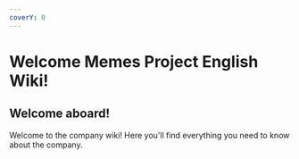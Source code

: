 ```yaml
---
coverY: 0
---
```


# Welcome Memes Project English Wiki!

## Welcome aboard!

Welcome to the company wiki! Here you'll find everything you need to know about the company.
